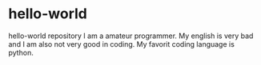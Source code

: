 # hello-world
hello-world repository
I am a amateur programmer.
My english is very bad and I am also not very good in coding.
My favorit coding language is python.
